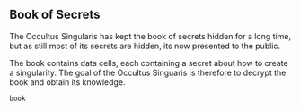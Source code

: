 ## Book of Secrets

The Occultus Singularis has kept the book of secrets hidden for a long time, but
as still most of its secrets are hidden, its now presented to the public.

The book contains data cells, each containing a secret about how to create a
singularity. The goal of the Occultus Singuaris is therefore to decrypt the book
and obtain its knowledge.

```
book
```